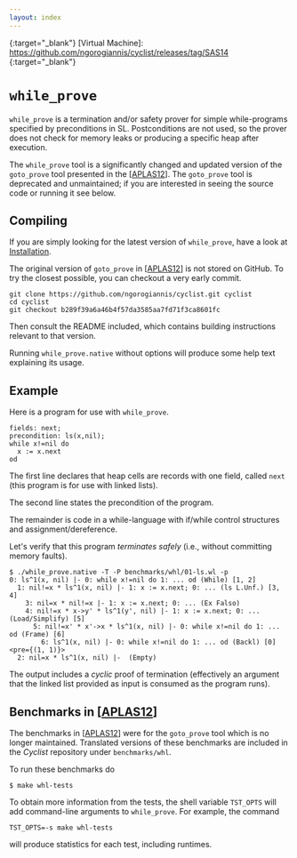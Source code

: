 ```yaml
---
layout: index
---
```

[Installation]: /installation
[APLAS12]: http://dx.doi.org/10.1007/978-3-642-35182-2_25
[SAS'14 paper]: http://dx.doi.org/10.1007/978-3-319-10936-7_5
{:target="_blank"}
[Virtual Machine]: https://github.com/ngorogiannis/cyclist/releases/tag/SAS14
{:target="_blank"}

``while_prove``
=============================================================
``while_prove`` is a termination and/or safety prover for simple while-programs 
specified by preconditions in SL. Postconditions are not used, so the prover does not
check for memory leaks or producing a specific heap after execution.

The ``while_prove`` tool is a significantly changed and updated version of the 
``goto_prove`` tool presented in the [[APLAS12]].  The ``goto_prove`` tool is deprecated
and unmaintained; if you are interested in seeing the source code or running it see below.

Compiling
----------------------------------------------------
If you are simply looking for the latest version of ``while_prove``, have a look at [Installation].

The original version of ``goto_prove`` in [[APLAS12]] is not stored on GitHub.  To try the closest possible, 
you can checkout a very early commit.

    git clone https://github.com/ngorogiannis/cyclist.git cyclist
    cd cyclist
    git checkout b289f39a6a46b4f57da3585aa7fd71f3ca8601fc

Then consult the README included, which contains building instructions
relevant to that version.

Running ``while_prove.native`` without options will produce some help text explaining its usage.

Example
--------------
Here is a program for use with ``while_prove``.

    fields: next;
    precondition: ls(x,nil); 
    while x!=nil do
      x := x.next
    od

The first line declares that heap cells are records with one field, called ``next`` (this program is for use with linked lists).

The second line states the precondition of the program.

The remainder is code in a while-language with if/while control structures and assignment/dereference.

Let's verify that this program *terminates safely* (i.e., without committing memory faults).

    $ ./while_prove.native -T -P benchmarks/whl/01-ls.wl -p
    0: ls^1(x, nil) |- 0: while x!=nil do 1: ... od (While) [1, 2]
      1: nil!=x * ls^1(x, nil) |- 1: x := x.next; 0: ... (ls L.Unf.) [3, 4]
        3: nil=x * nil!=x |- 1: x := x.next; 0: ... (Ex Falso)
        4: nil!=x * x->y' * ls^1(y', nil) |- 1: x := x.next; 0: ... (Load/Simplify) [5]
          5: nil!=x' * x'->x * ls^1(x, nil) |- 0: while x!=nil do 1: ... od (Frame) [6]
            6: ls^1(x, nil) |- 0: while x!=nil do 1: ... od (Backl) [0] <pre={(1, 1)}>
      2: nil=x * ls^1(x, nil) |-  (Empty)

The output includes a *cyclic* proof of termination 
(effectively an argument that the linked list provided as input is consumed as the program runs).

Benchmarks in [[APLAS12]]
----------------------------------------------------
The benchmarks in [[APLAS12]] were for the ``goto_prove`` tool which is no longer maintained.
Translated versions of these benchmarks are included in the *Cyclist* repository under
``benchmarks/whl``.

To run these benchmarks do

    $ make whl-tests

To obtain more information from the tests, the shell variable
``TST_OPTS`` will add command-line arguments to ``while_prove``.
For example, the command

    TST_OPTS=-s make whl-tests

will produce statistics for each test, including runtimes.

